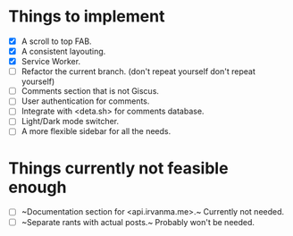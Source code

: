 # Things to implement

- [x] A scroll to top FAB.
- [x] A consistent layouting.
- [x] Service Worker.
- [ ] Refactor the current branch. (don't repeat yourself don't repeat yourself)
- [ ] Comments section that is not Giscus.
- [ ] User authentication for comments.
- [ ] Integrate with <deta.sh> for comments database.
- [ ] Light/Dark mode switcher.
- [ ] A more flexible sidebar for all the needs.

# Things currently not feasible enough

- [ ] ~Documentation section for <api.irvanma.me>.~ Currently not needed.
- [ ] ~Separate rants with actual posts.~ Probably won't be needed.
